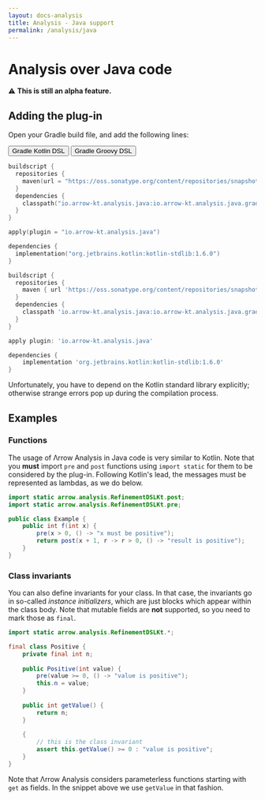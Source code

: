 ```yaml
---
layout: docs-analysis
title: Analysis - Java support
permalink: /analysis/java
---
```


# Analysis over Java code

⚠️ **This is still an alpha feature.**

## Adding the plug-in

Open your Gradle build file, and add the following lines:

<div class="setup-gradle" markdown="1">
<!-- Tab links -->
<div class="tab" markdown="1">
  <button class="tablinks" onclick="openSetup(event, 'gradle-kotlin')" id="defaultOpen" markdown="1">Gradle Kotlin DSL</button>
  <button class="tablinks" onclick="openSetup(event, 'gradle-groovy')" markdown="1">Gradle Groovy DSL</button>
</div>

<div id="gradle-kotlin" class="tabcontent" markdown="1">

```kotlin
buildscript {
  repositories {
    maven(url = "https://oss.sonatype.org/content/repositories/snapshots/")
  }
  dependencies {
    classpath("io.arrow-kt.analysis.java:io.arrow-kt.analysis.java.gradle.plugin:2.0-SNAPSHOT")
  }
}

apply(plugin = "io.arrow-kt.analysis.java")

dependencies {
  implementation("org.jetbrains.kotlin:kotlin-stdlib:1.6.0")
}
```

</div>

<div id="gradle-groovy" class="tabcontent" markdown="1">

```groovy
buildscript {
  repositories {
    maven { url 'https://oss.sonatype.org/content/repositories/snapshots/' }
  }
  dependencies {
    classpath 'io.arrow-kt.analysis.java:io.arrow-kt.analysis.java.gradle.plugin:2.0-SNAPSHOT'
  }
}

apply plugin: 'io.arrow-kt.analysis.java'

dependencies {
    implementation 'org.jetbrains.kotlin:kotlin-stdlib:1.6.0'
}
```

</div>
</div>

Unfortunately, you have to depend on the Kotlin standard library explicitly; otherwise strange errors pop up during the compilation process.

## Examples

### Functions

The usage of Λrrow Analysis in Java code is very similar to Kotlin. Note that you **must** import `pre` and `post` functions using `import static` for them to be considered by the plug-in. Following Kotlin's lead, the messages must be represented as lambdas, as we do below.

```java
import static arrow.analysis.RefinementDSLKt.post;
import static arrow.analysis.RefinementDSLKt.pre;

public class Example {
    public int f(int x) {
        pre(x > 0, () -> "x must be positive");
        return post(x + 1, r -> r > 0, () -> "result is positive");
    }
}
```

### Class invariants

You can also define invariants for your class. In that case, the invariants go in so-called _instance initializers_, which are just blocks which appear within the class body. Note that mutable fields are **not** supported, so you need to mark those as `final`.

```java
import static arrow.analysis.RefinementDSLKt.*;

final class Positive {
    private final int n;
  
    public Positive(int value) {
        pre(value >= 0, () -> "value is positive");
        this.n = value;
    }
  
    public int getValue() {
        return n;
    }
  
    {
        // this is the class invariant
        assert this.getValue() >= 0 : "value is positive";
    }
}
```

Note that Λrrow Analysis considers parameterless functions starting with `get` as fields. In the snippet above we use `getValue` in that fashion.